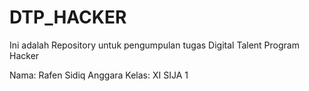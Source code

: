 # DTP_HACKER

Ini adalah Repository untuk pengumpulan tugas Digital Talent Program Hacker

Nama: Rafen Sidiq Anggara
Kelas: XI SIJA 1